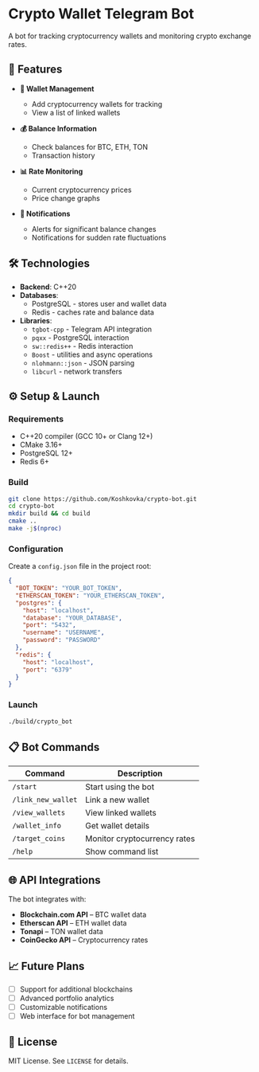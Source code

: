 # Crypto Wallet Telegram Bot  

A bot for tracking cryptocurrency wallets and monitoring crypto exchange rates.  

## 🚀 Features  
- **📌 Wallet Management**  
  - Add cryptocurrency wallets for tracking  
  - View a list of linked wallets  

- **💰 Balance Information**  
  - Check balances for BTC, ETH, TON  
  - Transaction history  

- **📊 Rate Monitoring**  
  - Current cryptocurrency prices  
  - Price change graphs  

- **🔔 Notifications**  
  - Alerts for significant balance changes  
  - Notifications for sudden rate fluctuations  

## 🛠 Technologies  
- **Backend**: C++20  
- **Databases**:  
  - PostgreSQL - stores user and wallet data  
  - Redis - caches rate and balance data  
- **Libraries**:  
  - `tgbot-cpp` - Telegram API integration  
  - `pqxx` - PostgreSQL interaction  
  - `sw::redis++` - Redis interaction  
  - `Boost` - utilities and async operations  
  - `nlohmann::json` - JSON parsing  
  - `libcurl` - network transfers  

## ⚙️ Setup & Launch  

### Requirements  
- C++20 compiler (GCC 10+ or Clang 12+)  
- CMake 3.16+  
- PostgreSQL 12+  
- Redis 6+  

### Build  
```bash  
git clone https://github.com/Koshkovka/crypto-bot.git  
cd crypto-bot  
mkdir build && cd build  
cmake ..  
make -j$(nproc)  
```  

### Configuration  
Create a `config.json` file in the project root:  
```json  
{
  "BOT_TOKEN": "YOUR_BOT_TOKEN",
  "ETHERSCAN_TOKEN": "YOUR_ETHERSCAN_TOKEN",
  "postgres": {
    "host": "localhost",
    "database": "YOUR_DATABASE",
    "port": "5432",
    "username": "USERNAME",
    "password": "PASSWORD"
  },
  "redis": {
    "host": "localhost",
    "port": "6379"
  }
}
```  

### Launch  
```bash  
./build/crypto_bot  
```  

## 📋 Bot Commands  
| Command | Description |  
|---------|-------------|  
| `/start` | Start using the bot |  
| `/link_new_wallet` | Link a new wallet |  
| `/view_wallets` | View linked wallets |  
| `/wallet_info` | Get wallet details |  
| `/target_coins` | Monitor cryptocurrency rates |  
| `/help` | Show command list |  

## 🌐 API Integrations  
The bot integrates with:  
- **Blockchain.com API** – BTC wallet data  
- **Etherscan API** – ETH wallet data  
- **Tonapi** – TON wallet data  
- **CoinGecko API** – Cryptocurrency rates  

## 📈 Future Plans  
- [ ] Support for additional blockchains  
- [ ] Advanced portfolio analytics  
- [ ] Customizable notifications  
- [ ] Web interface for bot management  

## 📜 License  
MIT License. See `LICENSE` for details.  
